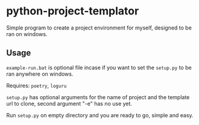 # python-project-templator

Simple program to create a project environment for myself, designed to be ran on windows.

## Usage

`example-run.bat` is optional file incase if you want to set the `setup.py` to be ran anywhere on windows.

Requires: `poetry`, `loguru`

`setup.py` has optional arguments for the name of project and the template url to clone, second argument "-e" has no use yet.

Run `setup.py` on empty directory and you are ready to go, simple and easy.
